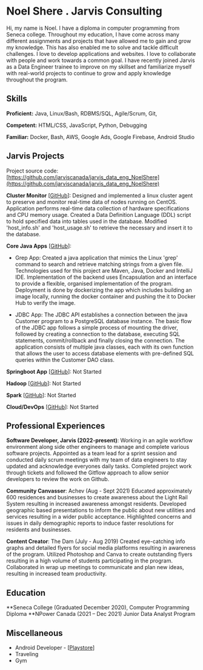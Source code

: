# Noel Shere . Jarvis Consulting
Hi, my name is Noel. I have a diploma in computer programming from Seneca college. Throughout my education, I have come across many different assignments and projects that have allowed me to gain and grow my knowledge. This has also enabled me to solve and tackle difficult challenges. I love to develop applications and websites.  I love to collaborate with people and work towards a common goal. I have recently joined Jarvis as a Data Engineer trainee to improve on my skillset and familiarize myself with real-world projects to continue to grow and apply knowledge throughout the program.

## Skills

**Proficient:** Java, Linux/Bash, RDBMS/SQL, Agile/Scrum, Git,

**Competent:** HTML/CSS, JavaScript, Python, Debugging 

**Familiar:** Docker, Bash, AWS, Google Ads, Google Firebase, Android Studio

## Jarvis Projects

Project source code: [https://github.com/jarviscanada/jarvis_data_eng_NoelShere](https://github.com/jarviscanada/jarvis_data_eng_NoelShere)


**Cluster Monitor** [[GitHub](https://github.com/jarviscanada/jarvis_data_eng_NoelShere/tree/develop/linux_sql)]: Designed and implemented a linux cluster agent to preserve and monitor real-time data of nodes running on CentOS. Application performs real-time data collection of hardware specifications and CPU memory usage. Created a Data Definition Language (DDL) script to hold specified data into tables used in the database. Modified 'host_info.sh' and 'host_usage.sh' to retrieve the necessary and insert it to the database.

**Core Java Apps** [[GitHub](https://github.com/jarviscanada/jarvis_data_eng_NoelShere/tree/develop/core_java)]:
      
- Grep App: Created a java application that mimics the Linux 'grep' command to search and retrieve matching strings from a given file. Technologies used for this project are Maven, Java, Docker and IntelliJ IDE. Implementation of the backend uses Encapsulation and an interface to provide a flexible, organised implementation of the program. Deployment is done by dockerizing the app which includes building an image locally, running the docker container and pushing the it to Docker Hub to verify the image.

- JDBC App: The JDBC API establishes a connection between the java Customer program to a PostgreSQL database instance. The basic flow of the JDBC app follows a simple process of mounting the driver, followed by creating a connection to the database, executing SQL statements, commit/rollback and finally closing the connection. The application consists of multiple java classes, each with its own function that allows the user to access database elements with pre-defined SQL queries within the Customer DAO class.


**Springboot App** [[GitHub](https://github.com/jarviscanada/jarvis_data_eng_demo/tree/master/springboot)]: Not Started

**Hadoop** [[GitHub](https://github.com/jarviscanada/jarvis_data_eng_demo/tree/master/hadoop)]: Not Started

**Spark** [[GitHub](https://github.com/jarviscanada/jarvis_data_eng_demo/tree/master/spark)]: Not Started

**Cloud/DevOps** [[GitHub](https://github.com/jarviscanada/jarvis_data_eng_demo/tree/master/cloud_devops)]: Not Started


## Professional Experiences

**Software Developer, Jarvis (2022-present)**: Working in an agile workflow environment along side other engineers to manage and complete various software projects. Appointed as a team lead for a sprint session and conducted daily scrum meetings with my team of data engineers to stay updated and acknowledge everyones daily tasks. Completed project work through tickets and followed the Gitflow approach to allow senior developers to review the work on Github.

**Community Canvasser**: Achev  (Aug - Sept 2021) Educated approximately 600 residences and businesses to create awareness about the Light Rail System resulting in increased awareness amongst residents. Developed geographic based presentations to inform the public about new utilities and services resulting in a wider public acceptance. Highlighted concerns and issues in daily demographic reports to induce faster resolutions for residents and businesses. 

**Content Creator**: The Dam (July - Aug 2019) Created eye-catching info graphs and detailed flyers for social media platforms resulting in awareness of the program. Utilized Photoshop and Canva to create outstanding flyers resulting in a high volume of students participating in the program. Collaborated in wrap up meetings to communicate and plan new ideas, resulting in increased team productivity.  

## Education
**Seneca College (Graduated December 2020), Computer Programming Diploma 
**NPower Canada (2021 – Dec 2021) Junior Data Analyst Program  


## Miscellaneous
- Android Developer - [[Playstore](https://play.google.com/store/apps/dev?id=5271353457553738769)]
- Traveling 
- Gym

